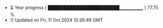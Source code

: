 - ⏳ Year progress { ███████████████████████▁▁▁▁▁▁▁ } 77.75 %
- ⏰ Updated on Fri, 11 Oct 2024 13:26:49 GMT

